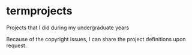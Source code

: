 # termprojects
Projects that I did during my undergraduate years

Because of the copyright issues, I can share the project definitions upon request.
